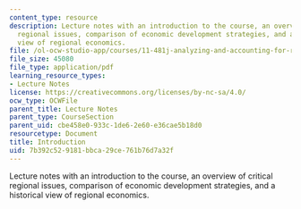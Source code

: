 ```yaml
---
content_type: resource
description: Lecture notes with an introduction to the course, an overview of critical
  regional issues, comparison of economic development strategies, and a historical
  view of regional economics.
file: /ol-ocw-studio-app/courses/11-481j-analyzing-and-accounting-for-regional-economic-growth-spring-2009/7b392c529181bbca29ce761b76d7a32f_MIT11_481Js09_lec01.pdf
file_size: 45080
file_type: application/pdf
learning_resource_types:
- Lecture Notes
license: https://creativecommons.org/licenses/by-nc-sa/4.0/
ocw_type: OCWFile
parent_title: Lecture Notes
parent_type: CourseSection
parent_uid: cbe458e0-933c-1de6-2e60-e36cae5b18d0
resourcetype: Document
title: Introduction
uid: 7b392c52-9181-bbca-29ce-761b76d7a32f
---
```

Lecture notes with an introduction to the course, an overview of critical regional issues, comparison of economic development strategies, and a historical view of regional economics.